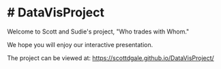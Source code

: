 <h1># DataVisProject</h1>

Welcome to Scott and Sudie's project, "Who trades with Whom." 

We hope you will enjoy our interactive presentation.

The project can be viewed at: https://scottdgale.github.io/DataVisProject/

